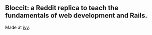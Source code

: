 ## Bloccit: a Reddit replica to teach the fundamentals of web development and Rails.
 
 Made at [ivy](http://ivynguyendesign.com).